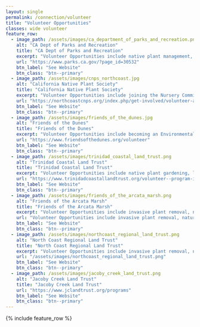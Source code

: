 ```yaml
---
layout: single                                                           
permalink: /connection/volunteer
title: "Volunteer Opportunities"
classes: wide volunteer 
feature_row:
  - image_path: /assets/images/ca_department_of_parks_and_recreation.png
    alt: "CA Dept of Parks and Recreation"
    title: "CA Dept of Parks and Recreation"
    excerpt: "Volunteer Opportunities include native plant management, invasive ivy removal, monitoring trails, trail cleanup, and more."
    url: "https://www.parks.ca.gov/?page_id=30532"
    btn_label: "See Website"
    btn_class: "btn--primary"
  - image_path: /assets/images/cnps_northcoast.jpg 
    alt: "California Native Plant Society"
    title: "California Native Plant Society"
    excerpt: "Volunteer Opportunities include joining the Nursery Committee, growing native plants and maintaining the native plant living seed bank."
    url: "https://northcoastcnps.org/index.php/get-involved/volunteer-at-the-nursery"
    btn_label: "See Website"
    btn_class: "btn--primary"
  - image_path: /assets/images/friends_of_the_dunes.jpg 
    alt: "Friends of the Dunes"
    title: "Friends of the Dunes"
    excerpt: "Volunteer Opportunities include becoming an Environmental Educator, joining the Dune Ecosystem Restoration Team and Drop-In Native Landscaping"
    url: "https://www.friendsofthedunes.org/volunteer"
    btn_label: "See Website"
    btn_class: "btn--primary"
  - image_path: /assets/images/trinidad_coastal_land_trust.png 
    alt: "Trinidad Coastal Land Trust"
    title: "Trinidad Coastal Land Trust"
    excerpt: "Volunteer Opportunities include native plant gardening, land stewardship and many more."
    url: "https://www.trinidadcoastallandtrust.org/volunteer--program-interest-sign-up.html"
    btn_label: "See Website"
    btn_class: "btn--primary"
  - image_path: /assets/images/friends_of_the_arcata_marsh.png 
    alt: "Friends of the Arcata Marsh"
    title: "Friends of the Arcata Marsh"
    excerpt: "Volunteer Opportunities include invasive plant removal, nature crafts, working with children, coordinating events and more."
    url: "Volunteer Opportunities include invasive plant removal, nature crafts, working with children, coordinating events and more."
    btn_label: "See Website"
    btn_class: "btn--primary"
  - image_path: /assets/images/northcoast_regional_land_trust.png 
    alt: "North Coast Regional Land Trust"
    title: "North Coast Regional Land Trust"
    excerpt: "Volunteer Opportunities include invasive plant removal, nature crafts, working with children, coordinating events and more."
    url: "/assets/images/northcoast_regional_land_trust.png"
    btn_label: "See Website"
    btn_class: "btn--primary"
  - image_path: /assets/images/jacoby_creek_land_trust.png
    alt: "Jacoby Creek Land Trust"
    title: "Jacoby Creek Land Trust"
    url: "https://www.jclandtrust.org/programs"
    btn_label: "See Website"
    btn_class: "btn--primary"
---
```

{% include feature_row %}

